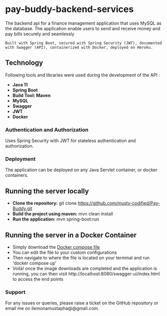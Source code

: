 # pay-buddy-backend-services
The backend api for a finance management application that uses MySQL as the database.
The application enable users to send and receive money and pay bills securely and seamlessly

`Built with Spring Boot, secured with Spring Security (JWT), documented with Swagger (API),
containerized with Docker, deployed on Heroku.`

## Technology ##
Following tools and libraries were used during the development of the API :
- **Java 11** 
- **Spring Boot** 
- **Build Tool: Maven**
- **MySQL** 
- **Swagger**
- **JWT**
- **Docker**

### Authentication and Authorization
Uses Spring Security with JWT for stateless authentication and authorization.

### Deployment
The application can be deployed on any Java Servlet container, or docker containers.

## Running the server locally ##
* **Clone the repository:** git clone https://github.com/musty-codified/Pay-Buddy.git
* **Build the project using maven:** mvn clean install 
* **Run the application:** mvn spring-boot:run


## Running the server in a Docker Container ##
* Simply download the [Docker compose file](https://github.com/musty-codified/Pay-Buddy/blob/main/pay-buddy-backend-services/pay-buddy/docker-compose.yml)
* You can edit the file to your custom configurations
* Then navigate to where the file is located on your terminal and run 'docker compose up'
* Voilà! once the image downloads are completed and the application is running, you can then visit http://localhost:8080/swagger-ui/index.html to access the end points


### Support
For any issues or queries, please raise a ticket on the GitHub repository or email me on ilemonamustapha@@gmail.com.








